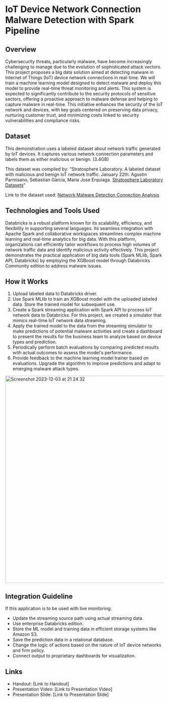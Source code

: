 # IoT Device Network Connection Malware Detection with Spark Pipeline

## Overview
Cybersecurity threats, particularly malware, have become increasingly challenging to manage due to the evolution of sophisticated attack vectors. This project proposes a big data solution aimed at detecting malware in Internet of Things (IoT) device network connections in real-time. We will train a machine learning model designed to detect malware and deploy this model to provide real-time threat monitoring and alerts. This system is expected to significantly contribute to the security protocols of sensitive sectors, offering a proactive approach to malware defense and helping to capture malware in real-time. This initiative enhances the security of the IoT network and devices, with key goals centered on preserving data privacy, nurturing customer trust, and minimizing costs linked to security vulnerabilities and compliance risks.

## Dataset
This demonstration uses a labeled dataset about network traffic generated by IoT devices. It captures various network connection parameters and labels them as either malicious or benign. (3.4GB)

This dataset was compiled by:
“Stratosphere Laboratory. A labeled dataset with malicious and benign IoT network traffic. January 22th. Agustin Parmisano, Sebastian Garcia, Maria Jose Erquiaga. [Stratosphere Laboratory Datasets](https://www.stratosphereips.org/datasets-iot23)”

Link to the dataset used: [Network Malware Detection Connection Analysis](https://www.kaggle.com/datasets/agungpambudi/network-malware-detection-connection-analysis)

## Technologies and Tools Used
Databricks is a robust platform known for its scalability, efficiency, and flexibility in supporting several languages. Its seamless integration with Apache Spark and collaborative workspaces streamlines complex machine learning and real-time analytics for big data. With this platform, organizations can efficiently tailor workflows to process high volumes of network traffic data and identify malicious activity effectively. This project demonstrates the practical application of big data tools (Spark MLlib, Spark API, Databricks) by employing the XGBoost model through Databricks Community edition to address malware issues.

## How it Works
1. Upload labeled data to Databricks driver.
2. Use Spark MLlib to train an XGBoost model with the uploaded labeled data. Store the trained model for subsequent use.
3. Create a Spark streaming application with Spark API to process IoT network data to Databricks. For this project, we created a simulator that mimics real-time IoT network data streaming.
4. Apply the trained model to the data from the streaming simulator to make predictions of potential malware activities and create a dashboard to present the results for the business team to analyze based on device types and prediction.
5. Periodically perform batch evaluations by comparing predicted results with actual outcomes to assess the model's performance.
6. Provide feedback to the machine learning model trainer based on evaluations. Upgrade the algorithm to improve predictions and adapt to emerging malware attack types.

<img width="657" alt="Screenshot 2023-12-03 at 21 24 32" src="https://github.com/claire6iu/IoT-Device-Malware-Detection/assets/117516873/e5d41b99-40c1-4343-93ea-58b37e5dc5c7">

## Integration Guideline
If this application is to be used with live monitoring:
- Update the streaming source path using actual streaming data.
- Use enterprise Databricks edition.
- Store the ML model and training data in efficient storage systems like Amazon S3.
- Save the prediction data in a relational database.
- Change the logic of actions based on the nature of IoT device networks and firm policy.
- Connect output to proprietary dashboards for visualization.

## Links
- Handout: [Link to Handout]
- Presentation Video: [Link to Presentation Video]
- Presentation Slide: [Link to Presentation Slide]
